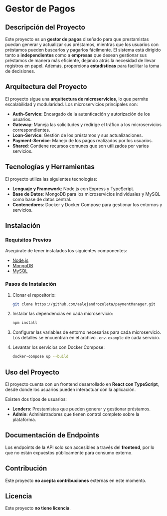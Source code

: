 
# Gestor de Pagos

## Descripción del Proyecto

Este proyecto es un **gestor de pagos** diseñado para que prestamistas puedan generar y actualizar sus préstamos, mientras que los usuarios con préstamos pueden buscarlos y pagarlos fácilmente. El sistema está dirigido tanto a **independientes** como a **empresas** que desean gestionar sus préstamos de manera más eficiente, dejando atrás la necesidad de llevar registros en papel. Además, proporciona **estadísticas** para facilitar la toma de decisiones.

## Arquitectura del Proyecto

El proyecto sigue una **arquitectura de microservicios**, lo que permite escalabilidad y modularidad. Los microservicios principales son:

- **Auth-Service**: Encargado de la autenticación y autorización de los usuarios.
- **Gateway**: Maneja las solicitudes y redirige el tráfico a los microservicios correspondientes.
- **Loan-Service**: Gestión de los préstamos y sus actualizaciones.
- **Payment-Service**: Manejo de los pagos realizados por los usuarios.
- **Shared**: Contiene recursos comunes que son utilizados por varios servicios.

## Tecnologías y Herramientas

El proyecto utiliza las siguientes tecnologías:

- **Lenguaje y Framework**: Node.js con Express y TypeScript.
- **Base de Datos**: MongoDB para los microservicios individuales y MySQL como base de datos central.
- **Contenedores**: Docker y Docker Compose para gestionar los entornos y servicios.

## Instalación

### Requisitos Previos

Asegúrate de tener instalados los siguientes componentes:

- [Node.js](https://nodejs.org/)
- [MongoDB](https://www.mongodb.com/)
- [MySQL](https://www.mysql.com/)

### Pasos de Instalación

1. Clonar el repositorio:
   ```bash
   git clone https://github.com/aalejandrozuleta/paymentManager.git
   ```

2. Instalar las dependencias en cada microservicio:
   ```bash
   npm install
   ```

3. Configurar las variables de entorno necesarias para cada microservicio. Los detalles se encuentran en el archivo `.env.example` de cada servicio.

4. Levantar los servicios con Docker Compose:
   ```bash
   docker-compose up --build
   ```

## Uso del Proyecto

El proyecto cuenta con un frontend desarrollado en **React con TypeScript**, desde donde los usuarios pueden interactuar con la aplicación.

Existen dos tipos de usuarios:

- **Lenders**: Prestamistas que pueden generar y gestionar préstamos.
- **Admin**: Administradores que tienen control completo sobre la plataforma.

## Documentación de Endpoints

Los endpoints de la API solo son accesibles a través del **frontend**, por lo que no están expuestos públicamente para consumo externo.

## Contribución

Este proyecto **no acepta contribuciones** externas en este momento.

## Licencia

Este proyecto **no tiene licencia**.
